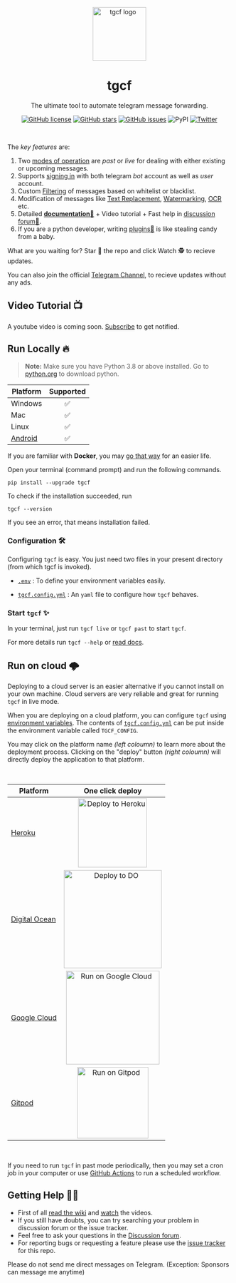 <!-- markdownlint-disable -->

<p align="center">
<a href = "https://github.com/aahnik/tgcf" > <img src = "https://user-images.githubusercontent.com/66209958/115183360-3fa4d500-a0f9-11eb-9c0f-c5ed03a9ae17.png" alt = "tgcf logo"  width=120> </a>
</p>

<h1 align="center"> tgcf </h1>

<p align="center">
The ultimate tool to automate telegram message forwarding.
</p>

<p align="center"><a href="https://github.com/aahnik/tgcf/blob/main/LICENSE"><img src="https://img.shields.io/github/license/aahnik/tgcf" alt="GitHub license"></a>
<a href="https://github.com/aahnik/tgcf/stargazers"><img src="https://img.shields.io/github/stars/aahnik/tgcf?style=social" alt="GitHub stars"></a>
<a href="https://github.com/aahnik/tgcf/issues"><img src="https://img.shields.io/github/issues/aahnik/tgcf" alt="GitHub issues"></a>
<img src="https://img.shields.io/pypi/v/tgcf" alt="PyPI">
<a href="https://twitter.com/intent/tweet?text=Wow:&amp;url=https%3A%2F%2Fgithub.com%2Faahnik%2Ftgcf"><img src="https://img.shields.io/twitter/url?style=social&amp;url=https%3A%2F%2Fgithub.com%2Faahnik%2Ftgcf" alt="Twitter"></a></p>

<br>

<!-- markdownlint-enable -->

The *key features* are:

1. Two [modes of operation](https://github.com/aahnik/tgcf/wiki/Past-vs-Live-modes-explained)
are _past_ or _live_ for dealing with either existing or upcoming messages.
2. Supports [signing in](https://github.com/aahnik/tgcf/wiki/Signing-in-with-a-bot-or-user-account)
with both telegram _bot_ account as well as _user_ account.
3. Custom [Filtering](https://github.com/aahnik/tgcf/wiki/How-to-use-filters-%3F)
of messages based on whitelist or blacklist.
4. Modification of messages like [Text Replacement](https://github.com/aahnik/tgcf/wiki/Text-Replacement-feature-explained),
[Watermarking](https://github.com/aahnik/tgcf/wiki/How-to-use--watermarking-%3F),
[OCR](https://github.com/aahnik/tgcf/wiki/You-can-do-OCR-!) etc.
5. Detailed **[documentation📖](https://github.com/aahnik/tgcf/wiki)** +
Video tutorial + Fast help in [discussion forum💬](https://github.com/aahnik/tgcf/discussions).
6. If you are a python developer, writing [plugins🔌](https://github.com/aahnik/tgcf/wiki/How-to-write-a-plugin-for-tgcf-%3F)
is like stealing candy from a baby.

What are you waiting for? Star 🌟 the repo and click Watch 🕵 to recieve updates.

You can also join the official [Telegram Channel](https://telegram.me/tg_cf),
to recieve updates without any ads.

<!-- markdownlint-disable -->
## Video Tutorial 📺

A youtube video is coming soon. [Subscribe](https://www.youtube.com/channel/UCcEbN0d8iLTB6ZWBE_IDugg) to get notified.

<!-- markdownlint-enable -->

## Run Locally 🔥

> **Note:** Make sure you have Python 3.8 or above installed.
Go to [python.org](https://python.org) to download python.

| Platform | Supported |
| -------- | :-------: |
| Windows  |     ✅     |
| Mac      |     ✅     |
| Linux    |     ✅     |
| [Android](https://github.com/aahnik/tgcf/wiki/Run-on-Android-using-Termux)  |     ✅     |

If you are familiar with **Docker**, you may [go that way](https://github.com/aahnik/tgcf/wiki/Install-and-run-using-docker)
for an easier life.

Open your terminal (command prompt) and run the following commands.

```shell
pip install --upgrade tgcf
```

To check if the installation succeeded, run

```shell
tgcf --version
```

If you see an error, that means installation failed.

### Configuration 🛠️

Configuring `tgcf` is easy. You just need two files in your present directory
(from which tgcf is invoked).

- [`.env`](https://github.com/aahnik/tgcf/wiki/Environment-Variables) : To
define your environment variables easily.

- [`tgcf.config.yml`](https://github.com/aahnik/tgcf/wiki/How-to-configure-tgcf-%3F) :
An `yaml` file to configure how `tgcf` behaves.

### Start `tgcf` ✨

In your terminal, just run `tgcf live` or `tgcf past` to start `tgcf`.

For more details run `tgcf --help` or [read docs](https://github.com/aahnik/tgcf/wiki/CLI-Usage).

## Run on cloud 🌩️

Deploying to a cloud server is an easier alternative if you cannot install
on your own machine.
Cloud servers are very reliable and great for running `tgcf` in live mode.

When you are deploying on a cloud platform, you can configure `tgcf`
using [environment variables](https://github.com/aahnik/tgcf/wiki/Environment-Variables).
The contents of [`tgcf.config.yml`](https://github.com/aahnik/tgcf/wiki/How-to-configure-tgcf-%3F)
can be put inside the environment variable called `TGCF_CONFIG`.

You may click on the platform name *(left coloumn)* to learn more about the
deployment process. Clicking on the "deploy" button *(right coloumn)* will
directly deploy the application to that platform.

<!-- markdownlint-disable -->

<br>

| Platform                                                     |                       One click deploy                       |
| ------------------------------------------------------------ | :----------------------------------------------------------: |
| [Heroku](https://github.com/aahnik/tgcf/wiki/Deploy-to-Heroku) | <a href="https://heroku.com/deploy?template=https://github.com/aahnik/tgcf">   <img src="https://www.herokucdn.com/deploy/button.svg" alt="Deploy to Heroku" width=155></a> |
| [Digital Ocean](https://github.com/aahnik/tgcf/wiki/Deploy-to-Digital-Ocean) | <a href="https://cloud.digitalocean.com/apps/new?repo=https://github.com/aahnik/tgcf/tree/main">  <img src="https://www.deploytodo.com/do-btn-blue.svg" alt="Deploy to DO" width=220></a> |
| [Google Cloud](https://github.com/aahnik/tgcf/wiki/Run-on-Google-Cloud) | <a href="https://deploy.cloud.run/?git_repo=https://github.com/aahnik/tgcf.git"> <img src="https://deploy.cloud.run/button.svg" alt="Run on Google Cloud" width=210></a> |
| [Gitpod](https://github.com/aahnik/tgcf/wiki/Run-for-free-on-Gitpod) | <a href="https://gitpod.io/#https://github.com/aahnik/tgcf">  <img src="https://gitpod.io/button/open-in-gitpod.svg" alt="Run on Gitpod" width=160></a> |

<br>
<!-- markdownlint-enable -->

If you need to run `tgcf` in past mode periodically, then you may set a cron job
in your computer or  use [GitHub Actions](https://github.com/aahnik/tgcf/wiki/Run-tgcf-in-past-mode-periodically)
to run a scheduled workflow.

## Getting Help 💁🏻

- First of all [read the wiki](https://github.com/aahnik/tgcf/wiki)
and [watch](https://www.youtube.com/channel/UCcEbN0d8iLTB6ZWBE_IDugg) the videos.
- If you still have doubts, you can try searching your problem in discussion
forum or the issue tracker.
- Feel free to ask your questions in the [Discussion forum](https://github.com/aahnik/tgcf/discussions/new).
- For reporting bugs or requesting a feature please use the [issue tracker](https://github.com/aahnik/tgcf/issues/new)
for this repo.

Please do not send me direct messages on Telegram.
(Exception: Sponsors can message me anytime)
